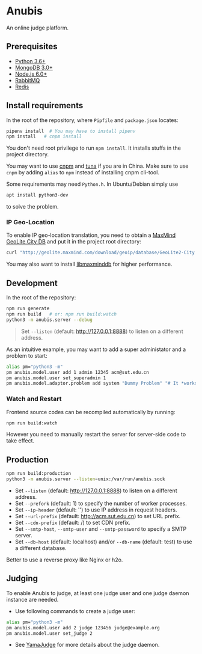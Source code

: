 # Anubis
An online judge platform.

## Prerequisites

* [Python 3.6+](https://www.python.org/downloads/)
* [MongoDB 3.0+](https://docs.mongodb.org/manual/installation/)
* [Node.js 6.0+](https://nodejs.org/en/download/package-manager/)
* [RabbitMQ](http://www.rabbitmq.com/)
* [Redis](https://redis.io/download)

## Install requirements

In the root of the repository, where `Pipfile` and `package.json` locates:

```bash
pipenv install  # You may have to install pipenv
npm install   # cnpm install
```

You don't need root privilege to run `npm install`. It installs stuffs in the project directory.

You may want to use [cnpm](https://npm.taobao.org/) and [tuna](https://pypi.tuna.tsinghua.edu.cn/)
if you are in China. Make sure to use `cnpm` by adding `alias` to `npm` instead of installing cnpm cli-tool.

Some requirements may need `Python.h`. In Ubuntu/Debian simply use

```bash
apt install python3-dev
```

to solve the problem.

### IP Geo-Location

To enable IP geo-location translation, you need to obtain a [MaxMind GeoLite City DB](http://dev.maxmind.com/geoip/geoip2/geolite2/) and put it in the project root directory:

```bash
curl "http://geolite.maxmind.com/download/geoip/database/GeoLite2-City.mmdb.gz" | gunzip -c > GeoLite2-City.mmdb
```

You may also want to install [libmaxminddb](https://github.com/maxmind/libmaxminddb/blob/master/README.md) for higher performance.

## Development

In the root of the repository:

```bash
npm run generate
npm run build   # or: npm run build:watch
python3 -m anubis.server --debug
```

> Set `--listen` (default: http://127.0.0.1:8888) to listen on a different address.

As an intuitive example, you may want to add a super administator and a problem to start:

```bash
alias pm="python3 -m"
pm anubis.model.user add 1 admin 12345 acm@sut.edu.cn
pm anubis.model.user set_superadmin 1
pm anubis.model.adaptor.problem add system "Dummy Problem" "# It *works*" -1 1000   # you can also use web UI
```
### Watch and Restart

Frontend source codes can be recompiled automatically by running:

```bash
npm run build:watch
```

However you need to manually restart the server for server-side code to take effect.

## Production

```bash
npm run build:production
python3 -m anubis.server --listen=unix:/var/run/anubis.sock
```

* Set `--listen` (default: http://127.0.0.1:8888) to listen on a different address.
* Set `--prefork` (default: 1) to specify the number of worker processes.
* Set `--ip-header` (default: '') to use IP address in request headers.
* Set `--url-prefix` (default: http://acm.sut.edu.cn) to set URL prefix.
* Set `--cdn-prefix` (default: /) to set CDN prefix.
* Set `--smtp-host`, `--smtp-user` and `--smtp-password` to specify a SMTP server.
* Set `--db-host` (default: localhost) and/or `--db-name` (default: test) to use a different
  database.

Better to use a reverse proxy like Nginx or h2o.

## Judging

To enable Anubis to judge, at least one judge user and one judge daemon instance are needed.

* Use following commands to create a judge user:

```bash
alias pm="python3 -m"
pm anubis.model.user add 2 judge 123456 judge@example.org
pm anubis.model.user set_judge 2
```

* See [YamaJudge](https://github.com/KawashiroNitori/YamaJudge) for more details about the judge daemon.
